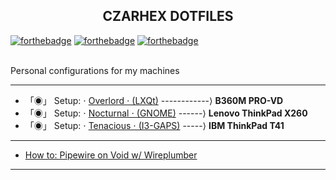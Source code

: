 <h2 align="center">CZARHEX DOTFILES</h2>

[![forthebadge](https://forthebadge.com/images/badges/compatibility-club-penguin.svg)](https://forthebadge.com) 
[![forthebadge](https://forthebadge.com/images/badges/just-plain-nasty.svg)](https://forthebadge.com) 
[![forthebadge](https://forthebadge.com/images/badges/built-with-swag.svg)](https://forthebadge.com) 

<br/>
Personal configurations for my machines
<br/>

** **

* 「◉」 Setup: ⋅ [Overlord ⋅ (LXQt)](https://github.com/czarhex/dotfiles/blob/main/OVERLORD.md) ------------⟩ **B360M PRO-VD**
* 「◉」 Setup: ⋅ [Nocturnal ⋅ (GNOME)](https://github.com/czarhex/dotfiles/blob/main/NOCTURNAL.md) ------⟩ **Lenovo ThinkPad X260**
* 「◉」 Setup: ⋅ [Tenacious ⋅ (I3-GAPS)](https://www.youtube.com/watch?v=dQw4w9WgXcQ) -----⟩ **IBM ThinkPad T41**

** **

* [How to: Pipewire on Void w/ Wireplumber](https://github.com/czarhex/dotfiles/blob/main/PIPEVOID.md)

** **
